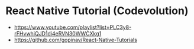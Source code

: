 # React Native Tutorial (Codevolution)

- https://www.youtube.com/playlist?list=PLC3y8-rFHvwhiQJD1di4eRVN30WWCXkg1
- https://github.com/gopinav/React-Native-Tutorials
